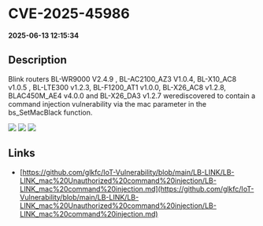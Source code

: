 # CVE-2025-45986

**2025-06-13 12:15:34**

## Description
Blink routers BL-WR9000 V2.4.9 , BL-AC2100_AZ3 V1.0.4, BL-X10_AC8 v1.0.5 , BL-LTE300 v1.2.3, BL-F1200_AT1 v1.0.0, BL-X26_AC8 v1.2.8, BLAC450M_AE4 v4.0.0 and BL-X26_DA3 v1.2.7 werediscovered to contain a command injection vulnerability via the mac parameter in the bs_SetMacBlack function.

![](https://img.shields.io/static/v1?label=Score&message=9.8&color=red)
![](https://img.shields.io/static/v1?label=Severity&message=CRITICAL&color=red)
![](https://img.shields.io/static/v1?label=CWE&message=RCE&color=green)

## Links
- [https://github.com/glkfc/IoT-Vulnerability/blob/main/LB-LINK/LB-LINK_mac%20Unauthorized%20command%20injection/LB-LINK_mac%20command%20injection.md](https://github.com/glkfc/IoT-Vulnerability/blob/main/LB-LINK/LB-LINK_mac%20Unauthorized%20command%20injection/LB-LINK_mac%20command%20injection.md)
